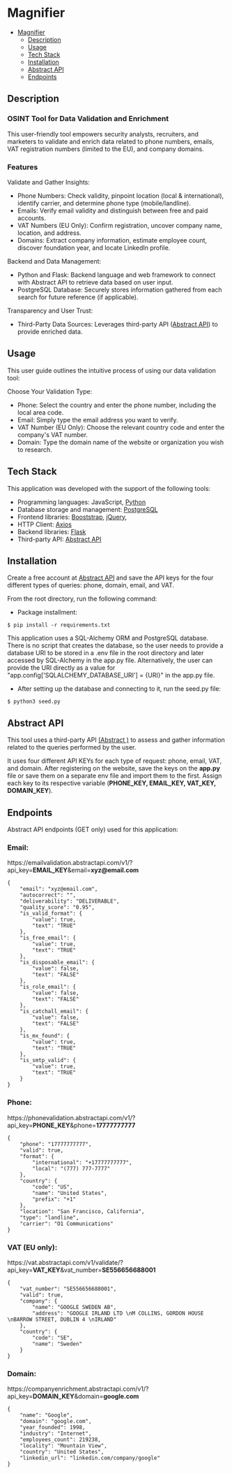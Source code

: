 # Magnifier

- [Magnifier](#magnifier)
  - [Description](#description)
  - [Usage](#usage)
  - [Tech Stack](#tech-stack)
  - [Installation](#installation)
  - [Abstract API](#abstract-api)
  - [Endpoints](#endpoints)
 
## Description


### OSINT Tool for Data Validation and Enrichment

This user-friendly tool empowers security analysts, recruiters, and marketers to validate and enrich data related to phone numbers, emails, VAT registration numbers (limited to the EU), and company domains.

### Features

Validate and Gather Insights:

- Phone Numbers: Check validity, pinpoint location (local & international), identify carrier, and determine phone type (mobile/landline).
- Emails: Verify email validity and distinguish between free and paid accounts.
- VAT Numbers (EU Only): Confirm registration, uncover company name, location, and address.
- Domains: Extract company information, estimate employee count, discover foundation year, and locate LinkedIn profile.

Backend and Data Management:

- Python and Flask: Backend language and web framework to connect with Abstract API to retrieve data based on user input.
- PostgreSQL Database: Securely stores information gathered from each search for future reference (if applicable).

Transparency and User Trust:

- Third-Party Data Sources: Leverages third-party API ([Abstract API](https://www.abstractapi.com)) to provide enriched data.

## Usage

This user guide outlines the intuitive process of using our data validation tool:

Choose Your Validation Type:

- Phone: Select the country and enter the phone number, including the local area code.
- Email: Simply type the email address you want to verify.
- VAT Number (EU Only): Choose the relevant country code and enter the company's VAT number.
- Domain: Type the domain name of the website or organization you wish to research.


## Tech Stack

This application was developed with the support of the following tools:

- Programming languages: JavaScript, [Python](https://www.python.org)
- Database storage and management: [PostgreSQL](https://www.postgresql.org)
- Frontend libraries: [Booststrap](https://getbootstrap.com), [jQuery](https://jquery.com),
- HTTP Client: [Axios](https://axios-http.com/docs/intro)
- Backend libraries: [Flask](https://flask.palletsprojects.com/en/3.0.x/)
- Third-party API: [Abstract API](https://www.abstractapi.com)

## Installation

Create a free account at [Abstract API](https://www.abstractapi.com) and save the API keys for the four different types of queries: phone, domain, email, and VAT.

From the root directory, run the following command:

- Package installment:

```shell
$ pip install -r requirements.txt
```

This application uses a SQL-Alchemy ORM and PostgreSQL database. There is no script that creates the database, so the user needs to provide a database URI to be stored in a .env file in the root directory and later accessed by SQL-Alchemy in the app.py file. Alternatively, the user can provide the URI directly as a value for "app.config['SQLALCHEMY_DATABASE_URI'] = {URI}" in the app.py file.

- After setting up the database and connecting to it, run the seed.py file:

```shell
$ python3 seed.py
```

## Abstract API

This tool uses a third-party API [(Abstract )](https://www.abstractapi.com) to assess and gather information related to the queries performed by the user.

It uses four different API KEYs for each type of request: phone, email, VAT, and domain. After registering on the website, save the keys on the **app.py** file or save them on a separate env file and import them to the first. Assign each key to its respective variable (**PHONE_KEY, EMAIL_KEY, VAT_KEY, DOMAIN_KEY**).

## Endpoints

Abstract API endpoints (GET only) used for this application:

### Email:

https<area>://emailvalidation.abstractapi.com/v1/?api_key=**EMAIL_KEY**&email=**xyz<area>@email.com**

```
{
    "email": "xyz@email.com",
    "autocorrect": "",
    "deliverability": "DELIVERABLE",
    "quality_score": "0.95",
    "is_valid_format": {
        "value": true,
        "text": "TRUE"
    },
    "is_free_email": {
        "value": true,
        "text": "TRUE"
    },
    "is_disposable_email": {
        "value": false,
        "text": "FALSE"
    },
    "is_role_email": {
        "value": false,
        "text": "FALSE"
    },
    "is_catchall_email": {
        "value": false,
        "text": "FALSE"
    },
    "is_mx_found": {
        "value": true,
        "text": "TRUE"
    },
    "is_smtp_valid": {
        "value": true,
        "text": "TRUE"
    }
}
```

### Phone:  

https<area>://phonevalidation.abstractapi.com/v1/?api_key=**PHONE_KEY**&phone=**17777777777**

```
{
    "phone": "17777777777",
    "valid": true,
    "format": {
        "international": "+17777777777",
        "local": "(777) 777-7777"
    },
    "country": {
        "code": "US",
        "name": "United States",
        "prefix": "+1"
    },
    "location": "San Francisco, California",
    "type": "landline",
    "carrier": "O1 Communications"
}
```

### VAT (EU only):

https<area>://vat.abstractapi.com/v1/validate/?api_key=**VAT_KEY**&vat_number=**SE556656688001**

```
{
    "vat_number": "SE556656688001",
    "valid": true,
    "company": {
        "name": "GOOGLE SWEDEN AB",
        "address": "GOOGLE IRLAND LTD \nM COLLINS, GORDON HOUSE \nBARROW STREET, DUBLIN 4 \nIRLAND"
    },
    "country": {
        "code": "SE",
        "name": "Sweden"
    }
}
```
### Domain:

https<area>://companyenrichment.abstractapi.com/v1/?api_key=**DOMAIN_KEY**&domain=**google.com**

```
{
    "name": "Google",
    "domain": "google.com",
    "year_founded": 1998,
    "industry": "Internet",
    "employees_count": 219238,
    "locality": "Mountain View",
    "country": "United States",
    "linkedin_url": "linkedin.com/company/google"
}
```


